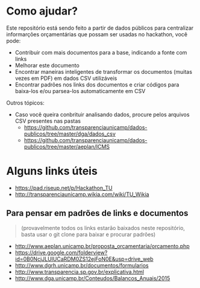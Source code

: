 # Como ajudar?

Este repositório está sendo feito a partir de dados públicos para centralizar informarções orçamentárias que possam ser usadas no hackathon, você pode:

* Contribuir com mais documentos para a base, indicando a fonte com links
* Melhorar este documento
* Encontrar maneiras inteligentes de transformar os documentos (muitas vezes em PDF) em dados CSV utilizáveis
* Encontrar padrões nos links dos documentos e criar códigos para baixa-los e/ou parsea-los automaticamente em CSV

Outros tópicos:
* Caso você queira conbrituir analisando dados, procure pelos arquivos CSV presentes nas pastas
  * https://github.com/transparenciaunicamp/dados-publicos/tree/master/dga/dados_csv
  * https://github.com/transparenciaunicamp/dados-publicos/tree/master/aeplan/ICMS

# Alguns links úteis

* https://pad.riseup.net/p/Hackathon_TU
* http://transparenciaunicamp.wikia.com/wiki/TU_Wikia

## Para pensar em padrões de links e documentos
> (provavelmente todos os links estarão baixados neste repositório, basta usar o git clone para baixar e procurar padrões)
* http://www.aeplan.unicamp.br/proposta_orcamentaria/orcamento.php
* https://drive.google.com/folderview?id=0B0NcjJLUIUCaRDM0ZS12ejFoN0E&usp=drive_web
* http://www.dgrh.unicamp.br/documentos/formularios
* http://www.transparencia.sp.gov.br/explicativa.html
* http://www.dga.unicamp.br/Conteudos/Balancos_Anuais/2015
